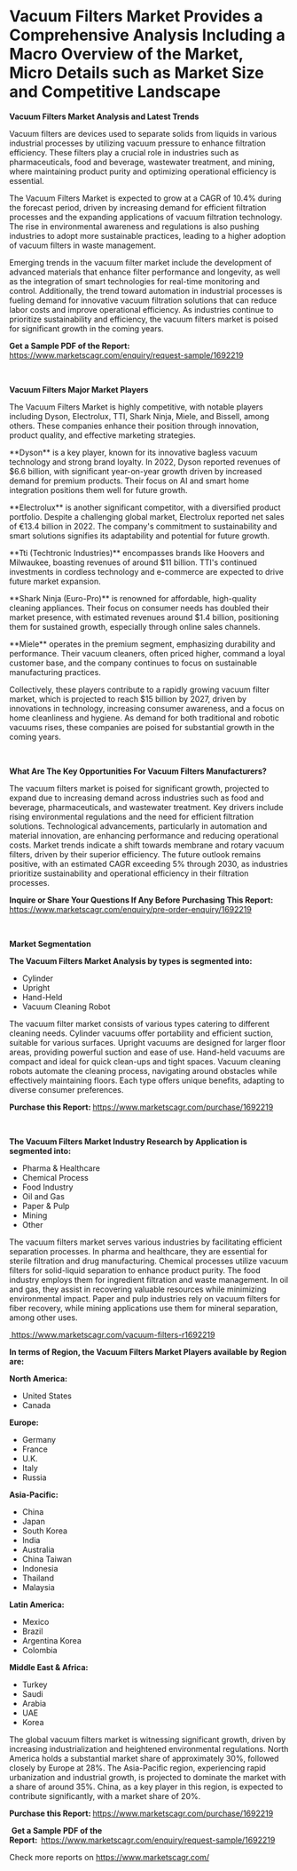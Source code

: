 <p><h1>Vacuum Filters Market Provides a Comprehensive Analysis Including a Macro Overview of the Market, Micro Details such as Market Size and Competitive Landscape</h1></p><p><strong>Vacuum Filters Market Analysis and Latest Trends</strong></p>
<p><p>Vacuum filters are devices used to separate solids from liquids in various industrial processes by utilizing vacuum pressure to enhance filtration efficiency. These filters play a crucial role in industries such as pharmaceuticals, food and beverage, wastewater treatment, and mining, where maintaining product purity and optimizing operational efficiency is essential.</p><p>The Vacuum Filters Market is expected to grow at a CAGR of 10.4% during the forecast period, driven by increasing demand for efficient filtration processes and the expanding applications of vacuum filtration technology. The rise in environmental awareness and regulations is also pushing industries to adopt more sustainable practices, leading to a higher adoption of vacuum filters in waste management.</p><p>Emerging trends in the vacuum filter market include the development of advanced materials that enhance filter performance and longevity, as well as the integration of smart technologies for real-time monitoring and control. Additionally, the trend toward automation in industrial processes is fueling demand for innovative vacuum filtration solutions that can reduce labor costs and improve operational efficiency. As industries continue to prioritize sustainability and efficiency, the vacuum filters market is poised for significant growth in the coming years.</p></p>
<p><strong>Get a Sample PDF of the Report:&nbsp;</strong> <a href="https://www.marketscagr.com/enquiry/request-sample/1692219?utm_campaign=1999&utm_medium=2&utm_source=Github&utm_content=ia&utm_term=07012025&utm_id=vacuum-filters">https://www.marketscagr.com/enquiry/request-sample/1692219</a></p>
<p>&nbsp;</p>
<p><strong>Vacuum Filters Major Market Players</strong></p>
<p><p>The Vacuum Filters Market is highly competitive, with notable players including Dyson, Electrolux, TTI, Shark Ninja, Miele, and Bissell, among others. These companies enhance their position through innovation, product quality, and effective marketing strategies.</p><p>**Dyson** is a key player, known for its innovative bagless vacuum technology and strong brand loyalty. In 2022, Dyson reported revenues of $6.6 billion, with significant year-on-year growth driven by increased demand for premium products. Their focus on AI and smart home integration positions them well for future growth.</p><p>**Electrolux** is another significant competitor, with a diversified product portfolio. Despite a challenging global market, Electrolux reported net sales of €13.4 billion in 2022. The company's commitment to sustainability and smart solutions signifies its adaptability and potential for future growth.</p><p>**Tti (Techtronic Industries)** encompasses brands like Hoovers and Milwaukee, boasting revenues of around $11 billion. TTI's continued investments in cordless technology and e-commerce are expected to drive future market expansion.</p><p>**Shark Ninja (Euro-Pro)** is renowned for affordable, high-quality cleaning appliances. Their focus on consumer needs has doubled their market presence, with estimated revenues around $1.4 billion, positioning them for sustained growth, especially through online sales channels.</p><p>**Miele** operates in the premium segment, emphasizing durability and performance. Their vacuum cleaners, often priced higher, command a loyal customer base, and the company continues to focus on sustainable manufacturing practices.</p><p>Collectively, these players contribute to a rapidly growing vacuum filter market, which is projected to reach $15 billion by 2027, driven by innovations in technology, increasing consumer awareness, and a focus on home cleanliness and hygiene. As demand for both traditional and robotic vacuums rises, these companies are poised for substantial growth in the coming years.</p></p>
<p>&nbsp;</p>
<p><strong>What Are The Key Opportunities For Vacuum Filters Manufacturers?</strong></p>
<p><p>The vacuum filters market is poised for significant growth, projected to expand due to increasing demand across industries such as food and beverage, pharmaceuticals, and wastewater treatment. Key drivers include rising environmental regulations and the need for efficient filtration solutions. Technological advancements, particularly in automation and material innovation, are enhancing performance and reducing operational costs. Market trends indicate a shift towards membrane and rotary vacuum filters, driven by their superior efficiency. The future outlook remains positive, with an estimated CAGR exceeding 5% through 2030, as industries prioritize sustainability and operational efficiency in their filtration processes.</p></p>
<p><strong>Inquire or Share Your Questions If Any Before Purchasing This Report:</strong> <a href="https://www.marketscagr.com/enquiry/pre-order-enquiry/1692219?utm_campaign=1999&utm_medium=2&utm_source=Github&utm_content=ia&utm_term=07012025&utm_id=vacuum-filters">https://www.marketscagr.com/enquiry/pre-order-enquiry/1692219</a></p>
<p>&nbsp;</p>
<p><strong>Market Segmentation</strong></p>
<p><strong>The Vacuum Filters Market Analysis by types is segmented into:</strong></p>
<p><ul><li>Cylinder</li><li>Upright</li><li>Hand-Held</li><li>Vacuum Cleaning Robot</li></ul></p>
<p><p>The vacuum filter market consists of various types catering to different cleaning needs. Cylinder vacuums offer portability and efficient suction, suitable for various surfaces. Upright vacuums are designed for larger floor areas, providing powerful suction and ease of use. Hand-held vacuums are compact and ideal for quick clean-ups and tight spaces. Vacuum cleaning robots automate the cleaning process, navigating around obstacles while effectively maintaining floors. Each type offers unique benefits, adapting to diverse consumer preferences.</p></p>
<p><strong>Purchase this Report:&nbsp;</strong><a href="https://www.marketscagr.com/purchase/1692219?utm_campaign=1999&utm_medium=2&utm_source=Github&utm_content=ia&utm_term=07012025&utm_id=vacuum-filters">https://www.marketscagr.com/purchase/1692219</a></p>
<p>&nbsp;</p>
<p><strong>The Vacuum Filters Market Industry Research by Application is segmented into:</strong></p>
<p><ul><li>Pharma & Healthcare</li><li>Chemical Process</li><li>Food Industry</li><li>Oil and Gas</li><li>Paper & Pulp</li><li>Mining</li><li>Other</li></ul></p>
<p><p>The vacuum filters market serves various industries by facilitating efficient separation processes. In pharma and healthcare, they are essential for sterile filtration and drug manufacturing. Chemical processes utilize vacuum filters for solid-liquid separation to enhance product purity. The food industry employs them for ingredient filtration and waste management. In oil and gas, they assist in recovering valuable resources while minimizing environmental impact. Paper and pulp industries rely on vacuum filters for fiber recovery, while mining applications use them for mineral separation, among other uses.</p></p>
<p><a href="https://www.marketscagr.com/vacuum-filters-r1692219?utm_campaign=1999&utm_medium=2&utm_source=Github&utm_content=ia&utm_term=07012025&utm_id=vacuum-filters">&nbsp;https://www.marketscagr.com/vacuum-filters-r1692219</a></p>
<p><strong>In terms of Region, the Vacuum Filters Market Players available by Region are:</strong></p>
<p>
    <p> <strong> North America: </strong>
        <ul>
            <li>United States</li>
            <li>Canada</li>
        </ul>
        </p> 
    <p> <strong> Europe: </strong>
        <ul>
            <li>Germany</li>
            <li>France</li>
            <li>U.K.</li>
            <li>Italy</li>
            <li>Russia</li>
        </ul>
        </p> 
    <p> <strong> Asia-Pacific: </strong>
        <ul>
            <li>China</li>
            <li>Japan</li>
            <li>South Korea</li>
            <li>India</li>
            <li>Australia</li>
            <li>China Taiwan</li>
            <li>Indonesia</li>
            <li>Thailand</li>
            <li>Malaysia</li>
        </ul>
        </p> 
    <p> <strong> Latin America: </strong>
        <ul>
            <li>Mexico</li>
            <li>Brazil</li>
            <li>Argentina Korea</li>
            <li>Colombia</li>
        </ul>
        </p> 
    <p> <strong> Middle East & Africa: </strong>
        <ul>
            <li>Turkey</li>
            <li>Saudi</li>
            <li>Arabia</li>
            <li>UAE</li>
            <li>Korea</li>
        </ul>
    </p>
    </p>
<p><p>The global vacuum filters market is witnessing significant growth, driven by increasing industrialization and heightened environmental regulations. North America holds a substantial market share of approximately 30%, followed closely by Europe at 28%. The Asia-Pacific region, experiencing rapid urbanization and industrial growth, is projected to dominate the market with a share of around 35%. China, as a key player in this region, is expected to contribute significantly, with a market share of 20%.</p></p>
<p><strong>Purchase this Report: </strong><a href="https://www.marketscagr.com/purchase/1692219?utm_campaign=1999&utm_medium=2&utm_source=Github&utm_content=ia&utm_term=07012025&utm_id=vacuum-filters">https://www.marketscagr.com/purchase/1692219</a></p>
<p>&nbsp;<strong>Get a Sample PDF of the Report:&nbsp;&nbsp;</strong><a href="https://www.marketscagr.com/enquiry/request-sample/1692219?utm_campaign=1999&utm_medium=2&utm_source=Github&utm_content=ia&utm_term=07012025&utm_id=vacuum-filters">https://www.marketscagr.com/enquiry/request-sample/1692219</a></p>
<p><strong></strong></p>
<p>Check more reports on <a href="https://www.marketscagr.com/?utm_campaign=1999&utm_medium=2&utm_source=Github&utm_content=ia&utm_term=07012025&utm_id=vacuum-filters">https://www.marketscagr.com/</a></p>